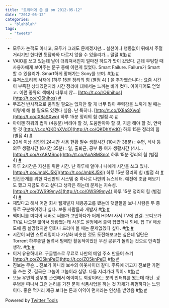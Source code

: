 ```yaml
---
title: "트위터에 쓴 글 on 2012-05-12"
date: "2012-05-12"
categories: 
  - "blahblah"
tags: 
  - "tweets"
---
```


- 모두가 논객도 아니고, 모두가 그래도 문제겠지만... 실천이나 행동없이 뒤에서 주절거리기만 한다면 뒷담화와 다르지 않을 수 있을리가... 덜덜 #[fb](http://search.twitter.com/search?q=%23fb) [#](http://twitter.com/blurblah/statuses/199505617692524545)
- VAIO를 쓰고 있는데 날이 더워져서인지 얼마전 하드가 맛이 갔었다. 근데 부팅할 때 사용자에게 보여주는 문구 중에 이런게 있었다. Smart Failure. Failure가 Smart 할 수 있을리가. Smart하게 망해가는 Sony를 보며. #[fb](http://search.twitter.com/search?q=%23fb) [#](http://twitter.com/blurblah/statuses/199657469688025090)
- 유저스토리북 서재에 \[하루 15분 정리의 힘 (별점 4) \] 을 추가했습니다 : 요즘 시간이 부족한 상태였던지라 시간 정리에 대해서는 느끼는 바가 컸다. 아이디어도 얻었고. 이런 종류의 책에서 다루지 않... [http://t.co/rO6hihos](http://t.co/rO6hihos) [#](http://twitter.com/blurblah/statuses/200036516574142465)
- 무조건 반사적으로 움직일 필요는 없지만 할 게 너무 많아 무력감을 느끼게 될 때는 이렇게 해 볼 필요도 있겠다 싶음. 난 특히나. [http://t.co/IX8aSXwq](http://t.co/IX8aSXwq) 하루 15분 정리의 힘 (별점 4) [#](http://twitter.com/blurblah/statuses/200037108201684992)
- 아이젠 하워의 법칙 (4등분) 버려야 할 것, 도움받아야 할 것, 지금 해야 할 것, 연락할 것 [http://t.co/QKDhXVdO](http://t.co/QKDhXVdO) 하루 15분 정리의 힘 (별점 4) [#](http://twitter.com/blurblah/statuses/200037647085879296)
- 20세 이상 성인의 24시간 사용 현황 필수 생활시간 (10시간 38분) : 수면, 식사 등 의무 생활시간 (8시간 35분) : 일, 출퇴근, 공부 등 여가 생활시간 (4시... [http://t.co/AxA8MSno](http://t.co/AxA8MSno) 하루 15분 정리의 힘 (별점 4) [#](http://twitter.com/blurblah/statuses/200038109046521857)
- 하루 2시간은 자신을 위한 시간. 난 하루에 얼마나 나에게 시간을 쓰고 있나. [http://t.co/JmbKJ5Kj](http://t.co/JmbKJ5Kj) 하루 15분 정리의 힘 (별점 4) [#](http://twitter.com/blurblah/statuses/200038594524626944)
- 인간관계를 위한 자신만의 시스템 중 하나로 나만의 뉴스레터. 예전에 조금 해보기도 했고 지금도 하고 싶다고 생각은 하는데 문제는 지속성. [http://t.co/0WS99my4](http://t.co/0WS99my4) 하루 15분 정리의 힘 (별점 4) [#](http://twitter.com/blurblah/statuses/200038925652344832)
- 재밌다고 해서 어떤 회사 웹개발자 채용공고를 봤는데 댓글들을 보니 사람은 두 종류로 구분해야겠다 싶다. 보통 사람들과 개발자 #[fb](http://search.twitter.com/search?q=%23fb) [#](http://twitter.com/blurblah/statuses/200245965989486592)
- 맥미니를 미디어 서버로 써볼까 고민하다가 어제 HDMI 사서 TV에 연결. 오디오가 TV로 나오질 않아서 당황했는데 사운드 설정에서 출력 잡았더니 되네. 집 TV 해상도에 좀 실망했지만 영화나 드라마 볼 때는 문제없겠다 싶다. #[fb](http://search.twitter.com/search?q=%23fb) [#](http://twitter.com/blurblah/statuses/200396883510829057)
- 시간이 되면 스트리밍이나 가상화 비슷한 것도 도전해보고는 싶은데 일단은 Torrent 하루종일 돌려서 밤에만 활동적이었던 무선 공유기 돌리는 것으로 만족할 생각. #[fb](http://search.twitter.com/search?q=%23fb) [#](http://twitter.com/blurblah/statuses/200397732492488705)
- 이거 유용하네요. 구글앱스로 무료로 나만의 메일 주소 만들어 쓰기 [http://t.co/ZO5knPeE](http://t.co/ZO5knPeE) #[fb](http://search.twitter.com/search?q=%23fb) [#](http://twitter.com/blurblah/statuses/200400531351535617)
- 진보는 무슨... 진보가 아니라 보수의 아웃사이더 같다. 주류에 끼고자 진보란 가면을 쓰는 것. 결국은 그놈이 그놈이라 실망. 다들 저리가라 훠이~ #[fb](http://search.twitter.com/search?q=%23fb) [#](http://twitter.com/blurblah/statuses/201324218565144577)
- 오늘 우연히 광우병 관련해서 에이미트 회장이라는 분의 인터뷰를 봤는데 대단. 광우병을 떠나서 그런 논리를 가진 분이 식품사업을 하는 것 자체가 위험하다는 느낌이다. 좋은 먹거리 제공 보다는 돈과 이익이 먼저라는 인상을 받았음 #[fb](http://search.twitter.com/search?q=%23fb) [#](http://twitter.com/blurblah/statuses/201326230652461059)

Powered by [Twitter Tools](http://alexking.org/projects/wordpress)
